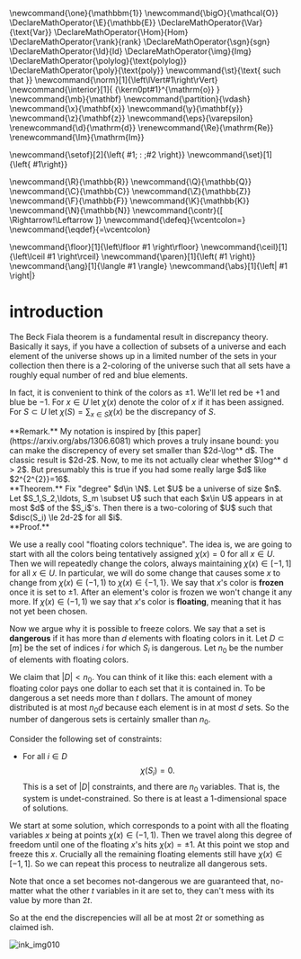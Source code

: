 \newcommand{\one}{\mathbbm{1}}
\newcommand{\bigO}{\mathcal{O}}
\DeclareMathOperator{\E}{\mathbb{E}}
\DeclareMathOperator{\Var}{\text{Var}}
\DeclareMathOperator{\Hom}{Hom}
\DeclareMathOperator{\rank}{rank}
\DeclareMathOperator{\sgn}{sgn}
\DeclareMathOperator{\Id}{Id}
\DeclareMathOperator{\img}{Img}
\DeclareMathOperator{\polylog}{\text{polylog}}
\DeclareMathOperator{\poly}{\text{poly}}
\newcommand{\st}{\text{ such that }}
\newcommand{\norm}[1]{\left\lVert#1\right\rVert}
\newcommand{\interior}[1]{ {\kern0pt#1}^{\mathrm{o}} }
\newcommand{\mb}{\mathbf}
\newcommand{\partition}{\vdash}
\newcommand{\x}{\mathbf{x}}
\newcommand{\y}{\mathbf{y}}
\newcommand{\z}{\mathbf{z}}
\newcommand{\eps}{\varepsilon}
\renewcommand{\d}{\mathrm{d}}
\renewcommand{\Re}{\mathrm{Re}}
\renewcommand{\Im}{\mathrm{Im}}

\newcommand{\setof}[2]{\left\{ #1\; : \;#2 \right\}}
\newcommand{\set}[1]{\left\{ #1\right\}}

\newcommand{\R}{\mathbb{R}}
\newcommand{\Q}{\mathbb{Q}}
\newcommand{\C}{\mathbb{C}}
\newcommand{\Z}{\mathbb{Z}}
\newcommand{\F}{\mathbb{F}}
\newcommand{\K}{\mathbb{K}}
\newcommand{\N}{\mathbb{N}}
\newcommand{\contr}{\[ \Rightarrow\!\Leftarrow \]}
\newcommand{\defeq}{\vcentcolon=}
\newcommand{\eqdef}{=\vcentcolon}

\newcommand{\floor}[1]{\left\lfloor #1 \right\rfloor}
\newcommand{\ceil}[1]{\left\lceil #1 \right\rceil}
\newcommand{\paren}[1]{\left( #1 \right)}
\newcommand{\ang}[1]{\langle #1 \rangle}
\newcommand{\abs}[1]{\left| #1 \right|}


# introduction

The Beck Fiala theorem is a fundamental result in discrepancy
theory. Basically it says, if you have a collection of subsets of a
universe and each element of the universe shows up in a limited
number of the sets in your collection then there is a 2-coloring
of the universe such that all sets have a roughly equal number of red and blue elements. 

In fact, it is convenient to think of the colors as $\pm 1$.
We'll let red be $+1$ and blue be $-1$.
For $x\in U$ let $\chi(x)$ denote the color of $x$ if it has been
assigned. For $S\subset U$ let $\chi(S) = \sum_{x\in S}\chi(x)$
be the discrepancy of $S$.

<div class="rmk envbox">**Remark.**
My notation is inspired by 
[this paper](https://arxiv.org/abs/1306.6081)
which proves a truly insane bound: you can make the discrepency
of every set smaller than $2d-\log^* d$. The classic result is
$2d-2$.
Now, to me its not actually clear whether $\log^* d > 2$. But
presumably this is true if you had some really large $d$ like
$2^{2^{2}}=16$.
</div>

<div class="thm envbox">**Theorem.**
Fix "degree" $d\in \N$.
Let $U$ be a universe of size $n$. Let $S_1,S_2,\ldots, S_m
\subset U$ such that each $x\in U$ appears in at most $d$ of the
$S_i$'s. Then there is a two-coloring of $U$ such that $disc(S_i) \le 2d-2$ for all  $i$.
</div>
<div class="pf envbox">**Proof.**

We use a really cool "floating colors technique". 
The idea is, we are going to start with all the colors being
tentatively assigned $\chi(x) = 0$ for all $x\in U$.
Then we will repeatedly change the colors, always maintaining
$\chi(x) \in [-1,1]$  for all $x\in U$.
In particular, we will do some change that causes some $x$ to
change from $\chi(x)\in (-1,1)$ to  $\chi(x) \in \{-1, 1\}$.
We say that $x$'s color is **frozen** once it is set to $\pm 1$.
After an element's color is frozen we won't change it any more. 
If $\chi(x)\in (-1,1)$ we say that $x$'s color is **floating**,
meaning that it has not yet been chosen.

Now we argue why it is possible to freeze colors. 
We say that a set is **dangerous** if it has more than $d$
elements with floating colors in it. 
Let $D\subset [m]$ be the set of indices $i$ for which $S_i$ is dangerous. 
Let $n_0$ be the number of elements with floating colors.

We claim that $|D|< n_0.$ 
You can think of it like this: each element with a floating color
pays one dollar to each set that it is contained in. To be
dangerous a set needs more than $t$ dollars. The amount of money
distributed is at most $n_0 d$ because each element is in at most
$d$ sets. So the number of dangerous sets is certainly smaller
than $n_0$.

Consider the following set of constraints: 

- For all $i\in D$
$$\chi(S_i) = 0.$$
This is a set of $|D|$ constraints, and there are $n_0$
variables. That is, the system is undet-constrained. So there is
at least a 1-dimensional space of solutions. 

We start at some solution, which corresponds to a point with all
the floating variables $x$ being at points $\chi(x)\in (-1,1)$.
Then we travel along this degree of freedom until one of the
floating $x$'s hits $\chi(x) = \pm 1$. At this point we stop and
freeze this $x$.
Crucially all the remaining floating elements still have $\chi(x) \in [-1,1]$.
So we can repeat this process to neutralize all dangerous sets. 

Note that once a set becomes not-dangerous we are guaranteed
that, no-matter what the other $t$ variables in it are set to,
they can't mess with its value by more than $2t$.

So at the end the discrepencies will all be at most $2t$ or
something as claimed ish.

![ink_img010](src/images/ink_img010.png)


</div>
